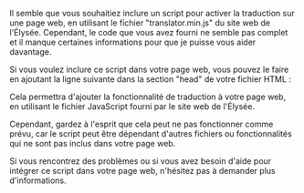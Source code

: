 </s> Il semble que vous souhaitiez inclure un script pour activer la traduction sur une page web, en utilisant le fichier "translator.min.js" du site web de l'Élysée. Cependant, le code que vous avez fourni ne semble pas complet et il manque certaines informations pour que je puisse vous aider davantage.

Si vous voulez inclure ce script dans votre page web, vous pouvez le faire en ajoutant la ligne suivante dans la section "head" de votre fichier HTML :

<script src="https://www.elysee.fr/bundles/bazingajstranslation/js/translator.min.js"></script>

Cela permettra d'ajouter la fonctionnalité de traduction à votre page web, en utilisant le fichier JavaScript fourni par le site web de l'Élysée.

Cependant, gardez à l'esprit que cela peut ne pas fonctionner comme prévu, car le script peut être dépendant d'autres fichiers ou fonctionnalités qui ne sont pas inclus dans votre page web.

Si vous rencontrez des problèmes ou si vous avez besoin d'aide pour intégrer ce script dans votre page web, n'hésitez pas à demander plus d'informations.